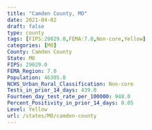 ```yaml
---
title: "Camden County, MO"
date: 2021-04-02
draft: false
type: county
tags: [FIPS:29029.0,FEMA:7.0,Non-core,Yellow]
categories: [MO]
County: Camden County
State: MO
FIPS: 29029.0
FEMA_Region: 7.0
Population: 46305.0
NCHS_Urban_Rural_Classification: Non-core
Tests_in_prior_14_days: 439.0
Fourteen_day_test_rate_per_100000: 948.0
Percent_Positivity_in_prior_14_days: 0.05
Level: Yellow
url: /states/MO/camden-county
---
```



